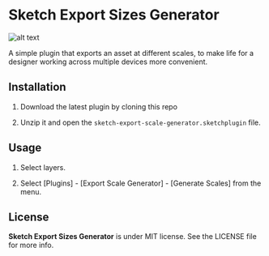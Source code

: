 Sketch Export Sizes Generator
=============================

![alt text](http://philippehong.com/download/SketchExportGenerator.png "Logo Sketch Export Generator")

A simple plugin that exports an asset at different scales, to make life for a designer working across multiple devices more convenient.


Installation
------------

1. Download the latest plugin by cloning this repo

2. Unzip it and open the `sketch-export-scale-generator.sketchplugin` file.

Usage
-----

1. Select layers.

2. Select [Plugins] - [Export Scale Generator] - [Generate Scales] from the menu.


License
-------

**Sketch Export Sizes Generator** is under MIT license. See the LICENSE file for more info.
